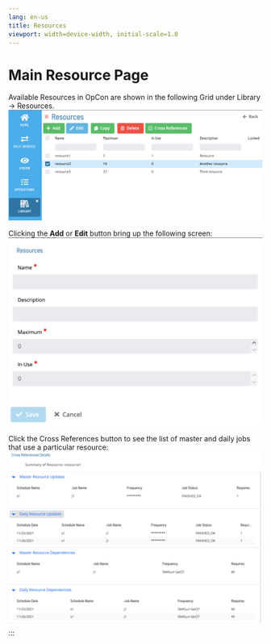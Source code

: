 ```yaml
---
lang: en-us
title: Resources
viewport: width=device-width, initial-scale=1.0
---
```


# Main Resource Page

Available Resources in OpCon are shown in the following Grid under Library -> Resources.
![Resource Grid](../../../../Resources/Images/SM/Resources/Resource-Grid.png "Resource Grid")

Clicking the **Add** or **Edit** button bring up the following screen:
![Resource Add](../../../../Resources/Images/SM/Resources/Resource-Add.png "Resource Add Screen")

Click the Cross References button to see the list of master and daily jobs that use a particular resource:
![Resource CrossReferences](../../../../Resources/Images/SM/Resources/Resource-CrossReference.png "Resource Cross References")
:::
